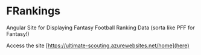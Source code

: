 # FRankings
Angular Site for Displaying Fantasy Football Ranking Data (sorta like PFF for Fantasy!)

Access the site [https://ultimate-scouting.azurewebsites.net/home](here)
